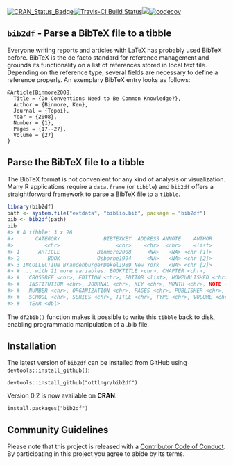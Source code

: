 
<!-- README.md is generated from README.Rmd. Please edit that file -->
[![CRAN\_Status\_Badge](http://www.r-pkg.org/badges/version/bib2df)](https://cran.r-project.org/package=bib2df)[![Travis-CI Build Status](https://travis-ci.org/ottlngr/bib2df.svg?branch=master)](https://travis-ci.org/ottlngr/bib2df)[![](http://cranlogs.r-pkg.org/badges/bib2df)](http://cran.rstudio.com/web/packages/bib2df/index.html)[![codecov](https://codecov.io/gh/ottlngr/bib2df/branch/master/graph/badge.svg)](https://codecov.io/gh/ottlngr/bib2df)

`bib2df` - Parse a BibTeX file to a tibble
------------------------------------------

Everyone writing reports and articles with LaTeX has probably used BibTeX before. BibTeX is the de facto standard for reference management and grounds its functionality on a list of references stored in local text file. Depending on the reference type, several fields are necessary to define a reference properly. An exemplary BibTeX entry looks as follows:

    @Article{Binmore2008,
      Title = {Do Conventions Need to Be Common Knowledge?},
      Author = {Binmore, Ken},
      Journal = {Topoi},
      Year = {2008},
      Number = {1},
      Pages = {17--27},
      Volume = {27}
    }

Parse the BibTeX file to a tibble
---------------------------------

The BibTeX format is not convenient for any kind of analysis or visualization. Many R applications require a `data.frame` (or `tibble`) and `bib2df` offers a straightforward framework to parse a BibTeX file to a `tibble`.

``` r
library(bib2df)
path <- system.file("extdata", "biblio.bib", package = "bib2df")
bib <- bib2df(path)
bib
#> # A tibble: 3 x 26
#>       CATEGORY              BIBTEXKEY  ADDRESS ANNOTE    AUTHOR
#>          <chr>                  <chr>    <chr>  <chr>    <list>
#> 1      ARTICLE            Binmore2008     <NA>   <NA> <chr [1]>
#> 2         BOOK            Osborne1994     <NA>   <NA> <chr [2]>
#> 3 INCOLLECTION BrandenburgerDekel1989 New York   <NA> <chr [2]>
#> # ... with 21 more variables: BOOKTITLE <chr>, CHAPTER <chr>,
#> #   CROSSREF <chr>, EDITION <chr>, EDITOR <list>, HOWPUBLISHED <chr>,
#> #   INSTITUTION <chr>, JOURNAL <chr>, KEY <chr>, MONTH <chr>, NOTE <chr>,
#> #   NUMBER <chr>, ORGANIZATION <chr>, PAGES <chr>, PUBLISHER <chr>,
#> #   SCHOOL <chr>, SERIES <chr>, TITLE <chr>, TYPE <chr>, VOLUME <chr>,
#> #   YEAR <dbl>
```

The `df2bib()` function makes it possible to write this `tibble` back to disk, enabling programmatic manipulation of a .bib file.

Installation
------------

The latest version of `bib2df` can be installed from GitHub using `devtools::install_github()`:

    devtools::install_github("ottlngr/bib2df")

Version 0.2 is now available on **CRAN**:

    install.packages("bib2df")

Community Guidelines
--------------------

Please note that this project is released with a [Contributor Code of Conduct](CONDUCT.md). By participating in this project you agree to abide by its terms.
